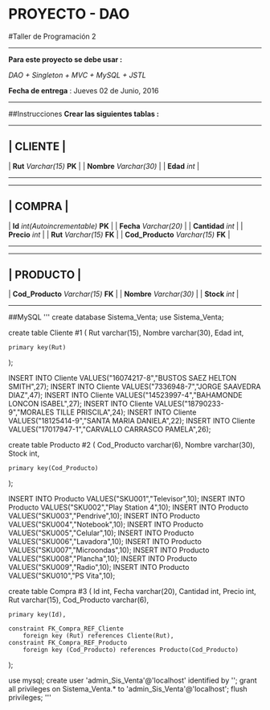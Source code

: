 PROYECTO - DAO
===

#Taller de Programación 2

---
**Para este proyecto se debe usar :**

*DAO + Singleton + MVC + MySQL + JSTL*

**Fecha de entrega** : Jueves 02 de Junio, 2016

---
##Instrucciones
**Crear las siguientes tablas :**

 _____________________
|      CLIENTE        |
 ---------------------
| **Rut** *Varchar(15)* **PK**  |
| **Nombre** *Varchar(30)*  |
| **Edad**  *int*           |
 _____________________

_____________________
|      COMPRA        |
 ---------------------
| **Id** *int(Autoincrementable)* **PK**  |
| **Fecha** *Varchar(20)*  |
| **Cantidad**  *int*           |
| **Precio**  *int*           |
| **Rut**  *Varchar(15)* **FK**           |
| **Cod_Producto**  *Varchar(15)* **FK**           |
 _____________________
 
 _____________________
|      PRODUCTO        |
 ---------------------
| **Cod_Producto**  *Varchar(15)* **FK**           |
| **Nombre** *Varchar(30)*  |
| **Stock**  *int*           |
 _____________________

##MySQL
'''
create database Sistema_Venta;
use Sistema_Venta;

create table Cliente #1
(
	Rut varchar(15),
    Nombre varchar(30),
    Edad int,
    
    primary key(Rut)
);

INSERT INTO Cliente VALUES("16074217-8","BUSTOS SAEZ HELTON SMITH",27);
INSERT INTO Cliente VALUES("7336948-7","JORGE SAAVEDRA DIAZ",47);
INSERT INTO Cliente VALUES("14523997-4","BAHAMONDE LONCON ISABEL",27);
INSERT INTO Cliente VALUES("18790233-9","MORALES TILLE  PRISCILA",24);
INSERT INTO Cliente VALUES("18125414-9","SANTA MARIA DANIELA",22);
INSERT INTO Cliente VALUES("17017947-1","CARVALLO CARRASCO PAMELA",26);


create table Producto #2
(
	Cod_Producto varchar(6),
    Nombre varchar(30),
    Stock int,
    
    primary key(Cod_Producto)
);

INSERT INTO Producto VALUES("SKU001","Televisor",10);
INSERT INTO Producto VALUES("SKU002","Play Station 4",10);
INSERT INTO Producto VALUES("SKU003","Pendrive",10);
INSERT INTO Producto VALUES("SKU004","Notebook",10);
INSERT INTO Producto VALUES("SKU005","Celular",10);
INSERT INTO Producto VALUES("SKU006","Lavadora",10);
INSERT INTO Producto VALUES("SKU007","Microondas",10);
INSERT INTO Producto VALUES("SKU008","Plancha",10);
INSERT INTO Producto VALUES("SKU009","Radio",10);
INSERT INTO Producto VALUES("SKU010","PS Vita",10);

create table Compra #3
(
	Id int,
    Fecha varchar(20),
    Cantidad int,
    Precio int,
    Rut varchar(15),
    Cod_Producto varchar(6),
    
    primary key(Id),
    
    constraint FK_Compra_REF_Cliente
		foreign key (Rut) references Cliente(Rut),
    constraint FK_Compra_REF_Producto
		foreign key (Cod_Producto) references Producto(Cod_Producto)
);

use mysql;
create user 'admin_Sis_Venta'@'localhost' identified by '';
grant all privileges on Sistema_Venta.* to 'admin_Sis_Venta'@'localhost';
flush privileges;
'''
